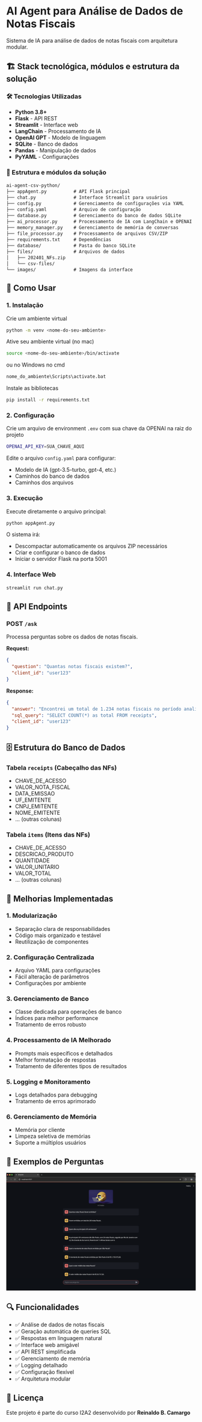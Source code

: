 # AI Agent para Análise de Dados de Notas Fiscais

Sistema de IA para análise de dados de notas fiscais com arquitetura modular.

## 🏗️ Stack tecnológica, módulos e estrutura da solução

### 🛠️ Tecnologias Utilizadas

- **Python 3.8+**
- **Flask** - API REST
- **Streamlit** - Interface web
- **LangChain** - Processamento de IA
- **OpenAI GPT** - Modelo de linguagem
- **SQLite** - Banco de dados
- **Pandas** - Manipulação de dados
- **PyYAML** - Configurações

### 📁 Estrutura e módulos da solução

```
ai-agent-csv-python/
├── appAgent.py          # API Flask principal
├── chat.py              # Interface Streamlit para usuários
├── config.py            # Gerenciamento de configurações via YAML
├── config.yaml          # Arquivo de configuração
├── database.py          # Gerenciamento do banco de dados SQLite
├── ai_processor.py      # Processamento de IA com LangChain e OPENAI
├── memory_manager.py    # Gerenciamento de memória de conversas
├── file_processor.py    # Processamento de arquivos CSV/ZIP
├── requirements.txt     # Dependências
├── database/            # Pasta do banco SQLite
├── files/               # Arquivos de dados
│   ├── 202401_NFs.zip
│   └── csv-files/
└── images/              # Imagens da interface
```


## 🚀 Como Usar

### 1. Instalação

Crie um ambiente virtual

```bash
python -m venv <nome-do-seu-ambiente>
```

Ative seu ambiente virtual (no mac)

```bash
source <nome-do-seu-ambiente>/bin/activate 
```

ou no Windows no cmd
```bash
nome_do_ambiente\Scripts\activate.bat
```

Instale as bibliotecas

```bash
pip install -r requirements.txt
```

### 2. Configuração

Crie um arquivo de environment `.env` com sua chave da OPENAI na raiz do projeto

```bash
OPENAI_API_KEY=SUA_CHAVE_AQUI
```

Edite o arquivo `config.yaml` para configurar:

- Modelo de IA (gpt-3.5-turbo, gpt-4, etc.)
- Caminhos do banco de dados
- Caminhos dos arquivos

### 3. Execução

Execute diretamente o arquivo principal:

```bash
python appAgent.py
```

O sistema irá:

- Descompactar automaticamente os arquivos ZIP necessários
- Criar e configurar o banco de dados
- Iniciar o servidor Flask na porta 5001

### 4. Interface Web

```bash
streamlit run chat.py
```

## 📡 API Endpoints

### POST `/ask`

Processa perguntas sobre os dados de notas fiscais.

**Request:**

```json
{
  "question": "Quantas notas fiscais existem?",
  "client_id": "user123"
}
```

**Response:**

```json
{
  "answer": "Encontrei um total de 1.234 notas fiscais no período analisado.",
  "sql_query": "SELECT COUNT(*) as total FROM receipts",
  "client_id": "user123"
}
```

## 🗄️ Estrutura do Banco de Dados

### Tabela `receipts` (Cabeçalho das NFs)

- CHAVE_DE_ACESSO
- VALOR_NOTA_FISCAL
- DATA_EMISSAO
- UF_EMITENTE
- CNPJ_EMITENTE
- NOME_EMITENTE
- ... (outras colunas)

### Tabela `items` (Itens das NFs)

- CHAVE_DE_ACESSO
- DESCRICAO_PRODUTO
- QUANTIDADE
- VALOR_UNITARIO
- VALOR_TOTAL
- ... (outras colunas)

## 🔧 Melhorias Implementadas

### 1. **Modularização**

- Separação clara de responsabilidades
- Código mais organizado e testável
- Reutilização de componentes

### 2. **Configuração Centralizada**

- Arquivo YAML para configurações
- Fácil alteração de parâmetros
- Configurações por ambiente

### 3. **Gerenciamento de Banco**

- Classe dedicada para operações de banco
- Índices para melhor performance
- Tratamento de erros robusto

### 4. **Processamento de IA Melhorado**

- Prompts mais específicos e detalhados
- Melhor formatação de respostas
- Tratamento de diferentes tipos de resultados

### 5. **Logging e Monitoramento**

- Logs detalhados para debugging
- Tratamento de erros aprimorado

### 6. **Gerenciamento de Memória**

- Memória por cliente
- Limpeza seletiva de memórias
- Suporte a múltiplos usuários


## 🎯 Exemplos de Perguntas

<img src="images/screenshot.png" alt="Exemplo de perguntas" align="center">


## 🔍 Funcionalidades

- ✅ Análise de dados de notas fiscais
- ✅ Geração automática de queries SQL
- ✅ Respostas em linguagem natural
- ✅ Interface web amigável
- ✅ API REST simplificada
- ✅ Gerenciamento de memória
- ✅ Logging detalhado
- ✅ Configuração flexível
- ✅ Arquitetura modular


## 📝 Licença

Este projeto é parte do curso I2A2 desenvolvido por **Reinaldo B. Camargo**
